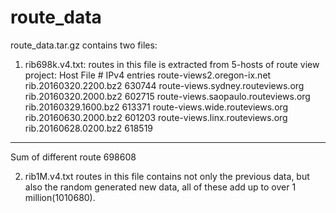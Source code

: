 # route_data

route_data.tar.gz contains two files:
1) rib698k.v4.txt: 
   routes in this file is extracted from 5-hosts of route view project:
Host                                 File                       # IPv4 entries
route-views2.oregon-ix.net           rib.20160320.2200.bz2      630744
route-views.sydney.routeviews.org    rib.20160320.2000.bz2      602715
route-views.saopaulo.routeviews.org  rib.20160329.1600.bz2      613371
route-views.wide.routeviews.org      rib.20160630.2000.bz2      601203
route-views.linx.routeviews.org      rib.20160628.0200.bz2      618519
---------
Sum of different route                                          698608

2) rib1M.v4.txt
   routes in this file contains not only the previous data, but also the random generated new data,
all of these add up to over 1 million(1010680).

